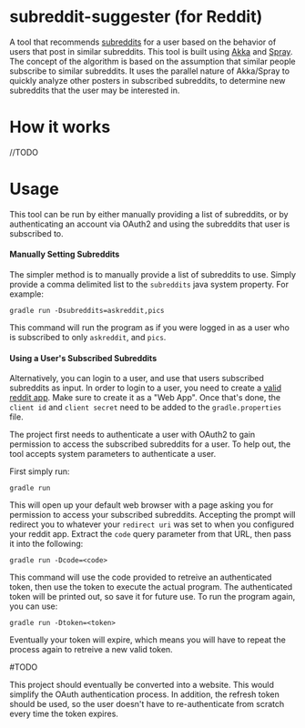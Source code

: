 # subreddit-suggester (for Reddit)
A tool that recommends [subreddits](http://www.reddit.com) for a user based on the behavior of users that post in similar subreddits. This tool is
built using [Akka](http://akka.io/) and [Spray](http://spray.io/). The concept of the algorithm is based on the assumption that similar people subscribe to similar subreddits. It uses the parallel nature of Akka/Spray to quickly analyze other posters in subscribed subreddits, to determine new subreddits that the user may be interested in.

# How it works

//TODO

# Usage

This tool can be run by either manually providing a list of subreddits, or by authenticating an account via OAuth2 and using the subreddits that user is subscribed to. 

#### Manually Setting Subreddits

The simpler method is to manually provide a list of subreddits to use. Simply provide a comma delimited list to the `subreddits` java system property. For example: 

`gradle run -Dsubreddits=askreddit,pics`

This command will run the program as if you were logged in as a user who is subscribed to only `askreddit`, and `pics`.

#### Using a User's Subscribed Subreddits

Alternatively, you can login to a user, and use that users subscribed subreddits as input. In order to login to a user, you need to create a [valid reddit app](https://ssl.reddit.com/prefs/apps/). Make sure to create it as a "Web App". 
Once that's done, the `client id` and `client secret` need to be added to the `gradle.properties` file.

The project first needs to authenticate a user with OAuth2 to gain permission to access the subscribed subreddits for 
a user. To help out, the tool accepts system parameters to authenticate a user.

First simply run:

`gradle run`

This will open up your default web browser with a page asking you for permission to access your subscribed subreddits. Accepting 
the prompt will redirect you to whatever your `redirect uri` was set to when you configured your reddit app. Extract the 
`code` query parameter from that URL, then pass it into the following:

`gradle run -Dcode=<code>`

This command will use the code provided to retreive an authenticated token, then use the token to execute the actual program. 
The authenticated token will be printed out, so save it for future use. To run the program again, you can use: 

`gradle run -Dtoken=<token>`

Eventually your token will expire, which means you will have to repeat the process again to retreive a new valid token.


#TODO

This project should eventually be converted into a website. This would simplify the OAuth authentication process. In addition, the
refresh token should be used, so the user doesn't have to re-authenticate from scratch every time the token expires.
